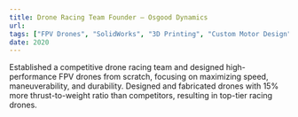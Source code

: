 ```yaml
---
title: Drone Racing Team Founder – Osgood Dynamics
url: 
tags: ["FPV Drones", "SolidWorks", "3D Printing", "Custom Motor Design", "Drone Racing"]
date: 2020
---
```


Established a competitive drone racing team and designed high-performance FPV drones from scratch, focusing on maximizing speed, maneuverability, and durability. Designed and fabricated drones with 15% more thrust-to-weight ratio than competitors, resulting in top-tier racing drones.
